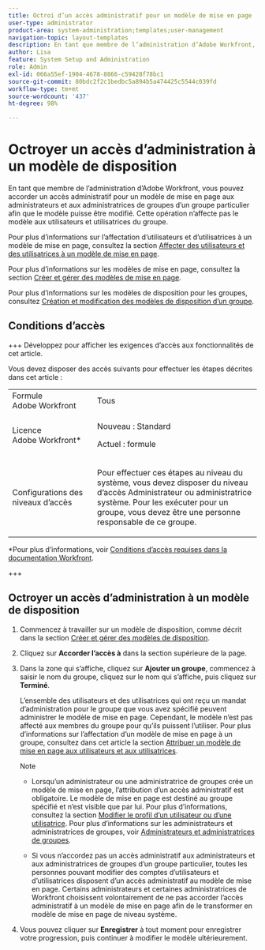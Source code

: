 ```yaml
---
title: Octroi d’un accès administratif pour un modèle de mise en page
user-type: administrator
product-area: system-administration;templates;user-management
navigation-topic: layout-templates
description: En tant que membre de l’administration d’Adobe Workfront, vous pouvez accorder un accès administratif pour un modèle de mise en page aux administrateurs et aux administratrices de groupes d’un groupe particulier afin que le modèle puisse être modifié. Cette opération n’affecte pas le modèle aux utilisateurs et utilisatrices du groupe.
author: Lisa
feature: System Setup and Administration
role: Admin
exl-id: 066a55ef-1904-4678-8866-c59428f78bc1
source-git-commit: 80bdc2f2c1bedbc5a894b5a474425c5544c039fd
workflow-type: tm+mt
source-wordcount: '437'
ht-degree: 98%

---
```


# Octroyer un accès d’administration à un modèle de disposition

En tant que membre de l’administration d’Adobe Workfront, vous pouvez accorder un accès administratif pour un modèle de mise en page aux administrateurs et aux administratrices de groupes d’un groupe particulier afin que le modèle puisse être modifié. Cette opération n’affecte pas le modèle aux utilisateurs et utilisatrices du groupe.

Pour plus d’informations sur l’affectation d’utilisateurs et d’utilisatrices à un modèle de mise en page, consultez la section [Affecter des utilisateurs et des utilisatrices à un modèle de mise en page](../../../administration-and-setup/customize-workfront/use-layout-templates/assign-users-to-layout-template.md).

Pour plus d’informations sur les modèles de mise en page, consultez la section [Créer et gérer des modèles de mise en page](../../../administration-and-setup/customize-workfront/use-layout-templates/create-and-manage-layout-templates.md).

Pour plus d’informations sur les modèles de disposition pour les groupes, consultez [Création et modification des modèles de disposition d’un groupe](../../../administration-and-setup/manage-groups/work-with-group-objects/create-and-modify-a-groups-layout-templates.md).

## Conditions d’accès

+++ Développez pour afficher les exigences d’accès aux fonctionnalités de cet article.

Vous devez disposer des accès suivants pour effectuer les étapes décrites dans cet article :

<table style="table-layout:auto"> 
 <col> 
 <col> 
 <tbody> 
  <tr> 
   <td role="rowheader">Formule Adobe Workfront</td> 
   <td>Tous</td> 
  </tr> 
  <tr> 
   <td role="rowheader">Licence Adobe Workfront*</td> 
   <td><p>Nouveau : Standard</p>
  <p> Actuel : formule</p>
   </td> 
  </tr> 
  <tr> 
   <td role="rowheader">Configurations des niveaux d’accès</td> 
   <td> <p>Pour effectuer ces étapes au niveau du système, vous devez disposer du niveau d’accès Administrateur ou administratrice système.
Pour les exécuter pour un groupe, vous devez être une personne responsable de ce groupe.</p> </td> 
  </tr> 
 </tbody> 
</table>

*Pour plus d’informations, voir [Conditions d’accès requises dans la documentation Workfront](/help/quicksilver/administration-and-setup/add-users/access-levels-and-object-permissions/access-level-requirements-in-documentation.md).

+++

## Octroyer un accès d’administration à un modèle de disposition

1. Commencez à travailler sur un modèle de disposition, comme décrit dans la section [Créer et gérer des modèles de disposition](../../../administration-and-setup/customize-workfront/use-layout-templates/create-and-manage-layout-templates.md).
1. Cliquez sur **Accorder l’accès à** dans la section supérieure de la page.
1. Dans la zone qui s’affiche, cliquez sur **Ajouter un groupe**, commencez à saisir le nom du groupe, cliquez sur le nom qui s’affiche, puis cliquez sur **Terminé**.

   L’ensemble des utilisateurs et des utilisatrices qui ont reçu un mandat d’administration pour le groupe que vous avez spécifié peuvent administrer le modèle de mise en page. Cependant, le modèle n’est pas affecté aux membres du groupe pour qu’ils puissent l’utiliser. Pour plus d’informations sur l’affectation d’un modèle de mise en page à un groupe, consultez dans cet article la section [Attribuer un modèle de mise en page aux utilisateurs et aux utilisatrices](../../../administration-and-setup/customize-workfront/use-layout-templates/assign-users-to-layout-template.md#assign).

   >[!NOTE]
   >
   >* Lorsqu’un administrateur ou une administratrice de groupes crée un modèle de mise en page, l’attribution d’un accès administratif est obligatoire. Le modèle de mise en page est destiné au groupe spécifié et n’est visible que par lui. Pour plus d’informations, consultez la section [Modifier le profil d’un utilisateur ou d’une utilisatrice](../../../administration-and-setup/add-users/create-and-manage-users/edit-a-users-profile.md). Pour plus d’informations sur les administrateurs et administratrices de groupes, voir [Administrateurs et administratrices de groupes](../../../administration-and-setup/manage-groups/group-roles/group-administrators.md).
   >   
   >* Si vous n’accordez pas un accès administratif aux administrateurs et aux administratrices de groupes d’un groupe particulier, toutes les personnes pouvant modifier des comptes d’utilisateurs et d’utilisatrices disposent d’un accès administratif au modèle de mise en page. Certains administrateurs et certaines administratrices de Workfront choisissent volontairement de ne pas accorder l’accès administratif à un modèle de mise en page afin de le transformer en modèle de mise en page de niveau système.

1. Vous pouvez cliquer sur **Enregistrer** à tout moment pour enregistrer votre progression, puis continuer à modifier le modèle ultérieurement.
